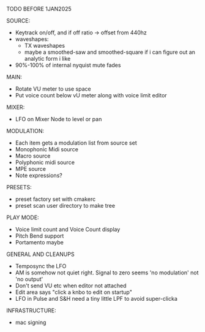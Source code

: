 TODO BEFORE 1JAN2025

SOURCE:
- Keytrack on/off, and if off ratio -> offset from 440hz
- waveshapes:
  - TX waveshapes
  - maybe a smoothed-saw and smoothed-square if i can figure out an analytic form i like
- 90%-100% of internal nyquist mute fades

MAIN:
- Rotate VU meter to use space
- Put voice count below vU meter along with voice limit editor

MIXER:
- LFO on Mixer Node to level or pan

MODULATION:
- Each item gets a modulation list from source set
- Monophonic Midi source
- Macro source
- Polyphonic midi source 
- MPE source
- Note expressions?

PRESETS:
- preset factory set with cmakerc
- preset scan user directory to make tree

PLAY MODE:
- Voice limit count and Voice Count display
- Pitch Bend support
- Portamento maybe

GENERAL AND CLEANUPS
- Temposync the LFO
- AM is somehow not quiet right. Signal to zero seems 'no modulation' not 'no output'
- Don't send VU etc when editor not attached
- Edit area says "click a knbo to edit on startup"
- LFO in Pulse and S&H need a tiny little LPF to avoid super-clicka

INFRASTRUCTURE:
- mac signing


